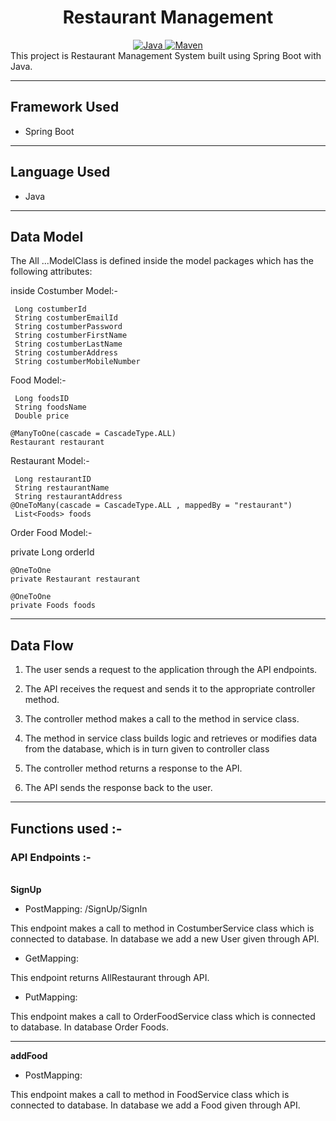 <center>
<h1> Restaurant Management</h1>
</center>
<center>
<a href="Java url">
    <img alt="Java" src="https://img.shields.io/badge/Java->=8-darkblue.svg" />
</a>
<a href="Maven url" >
    <img alt="Maven" src="https://img.shields.io/badge/maven-3.0.5-brightgreen.svg" />
</a>
</center>
This project is Restaurant Management System built using Spring Boot with Java.

---

## Framework Used
* Spring Boot

---

## Language Used
* Java

---

## Data Model

The All ...ModelClass  is defined inside the model packages which has the following attributes:
   
   inside Costumber Model:-<br>
   
     Long costumberId
     String costumberEmailId
     String costumberPassword
     String costumberFirstName
     String costumberLastName
     String costumberAddress
     String costumberMobileNumber
  
   
   
  Food Model:- <br>
   
     Long foodsID
     String foodsName
     Double price

    @ManyToOne(cascade = CascadeType.ALL)
    Restaurant restaurant
  
 Restaurant Model:- <br>
   
     Long restaurantID
     String restaurantName
     String restaurantAddress
    @OneToMany(cascade = CascadeType.ALL , mappedBy = "restaurant")
     List<Foods> foods

   
 Order Food Model:- <br>
   
  
   private Long orderId<br>

    @OneToOne
    private Restaurant restaurant

    @OneToOne
    private Foods foods

---

## Data Flow

1. The user sends a request to the application through the API endpoints.
2. The API receives the request and sends it to the appropriate controller method.
3. The controller method makes a call to the method in service class.

4. The method in service class builds logic and retrieves or modifies data from the database, which is in turn given to controller class
5. The controller method returns a response to the API.
6. The API sends the response back to the user.

---

## Functions used :-

### API Endpoints :-
</br>
<b> SignUp </b>

* PostMapping: /SignUp/SignIn

This endpoint makes a call to method in CostumberService class which is connected to database. In database we add a new User given through API.


* GetMapping: 

This endpoint returns AllRestaurant  through API.


* PutMapping: 

This endpoint makes a call to OrderFoodService class which is connected to database. In database Order Foods.



---
<b> addFood </b>

* PostMapping: 

This endpoint makes a call to method in FoodService class which is connected to database. In database we add a Food given through API.




